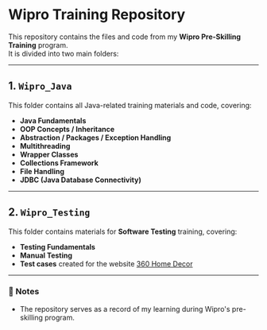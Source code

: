 # Wipro Training Repository

This repository contains the files and code from my **Wipro Pre-Skilling Training** program.  
It is divided into two main folders:

---

## 1. `Wipro_Java`
This folder contains all Java-related training materials and code, covering:

- **Java Fundamentals**
- **OOP Concepts / Inheritance**
- **Abstraction / Packages / Exception Handling**
- **Multithreading**
- **Wrapper Classes**
- **Collections Framework**
- **File Handling**
- **JDBC (Java Database Connectivity)**

---

## 2. `Wipro_Testing`
This folder contains materials for **Software Testing** training, covering:

- **Testing Fundamentals**
- **Manual Testing**
- **Test cases** created for the website [360 Home Decor](https://360homedecor.uk/)

---

### 📌 Notes
- The repository serves as a record of my learning during Wipro's pre-skilling program.
